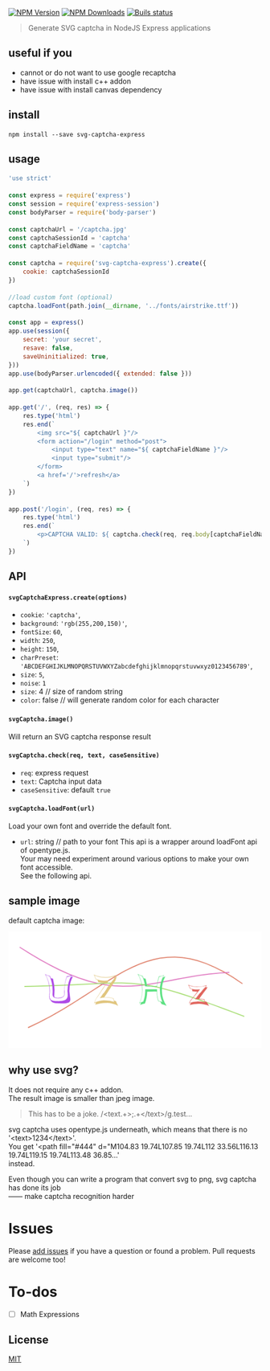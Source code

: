 [![NPM Version](https://img.shields.io/npm/v/svg-captcha-express.svg?style=flat-square)](https://www.npmjs.com/package/svg-captcha-express)
[![NPM Downloads](https://img.shields.io/npm/dm/svg-captcha-express.svg?style=flat-square)](https://www.npmjs.com/package/svg-captcha-express)
[![Buils status](https://travis-ci.org/lazarofl/svg-captcha-express.svg?branch=master)](https://travis-ci.org/lazarofl/svg-captcha-express)

</div>

> Generate SVG captcha in NodeJS Express applications

## useful if you

- cannot or do not want to use google recaptcha
- have issue with install c++ addon
- have issue with install canvas dependency

## install
```
npm install --save svg-captcha-express
```

## usage
```Javascript
'use strict'

const express = require('express')
const session = require('express-session')
const bodyParser = require('body-parser')

const captchaUrl = '/captcha.jpg'
const captchaSessionId = 'captcha'
const captchaFieldName = 'captcha'

const captcha = require('svg-captcha-express').create({ 
    cookie: captchaSessionId
})

//load custom font (optional)   
captcha.loadFont(path.join(__dirname, '../fonts/airstrike.ttf'))

const app = express()
app.use(session({
    secret: 'your secret',
    resave: false,
    saveUninitialized: true,
}))
app.use(bodyParser.urlencoded({ extended: false }))

app.get(captchaUrl, captcha.image())

app.get('/', (req, res) => {
    res.type('html')
    res.end(`
        <img src="${ captchaUrl }"/>
        <form action="/login" method="post">
            <input type="text" name="${ captchaFieldName }"/>
            <input type="submit"/>
        </form>
        <a href='/'>refresh</a>
    `)
})

app.post('/login', (req, res) => {
    res.type('html')
    res.end(`
        <p>CAPTCHA VALID: ${ captcha.check(req, req.body[captchaFieldName]) }</p>
    `)
})
```

## API

#### `svgCaptchaExpress.create(options)`

* `cookie`: `'captcha'`,
* `background`: `'rgb(255,200,150)'`,
* `fontSize`: `60`,
* `width`: `250`,
* `height`: `150`,
* `charPreset`: `'ABCDEFGHIJKLMNOPQRSTUVWXYZabcdefghijklmnopqrstuvwxyz0123456789'`,
* `size`: `5`,
* `noise`: `1`
* `size`: 4 // size of random string  
* `color`: false // will generate random color for each character

#### `svgCaptcha.image()`
Will return an SVG captcha response result

#### `svgCaptcha.check(req, text, caseSensitive)`
* `req`: express request
* `text`: Captcha input data
* `caseSensitive`: default `true`

#### `svgCaptcha.loadFont(url)`
Load your own font and override the default font.
* `url`: string // path to your font
This api is a wrapper around loadFont api of opentype.js.  
Your may need experiment around various options to make your own font accessible.  
See the following api.

## sample image
default captcha image:

![image](media/example.png)

## why use svg?

It does not require any c++ addon.  
The result image is smaller than jpeg image.

> This has to be a joke. /\<text.+\>;.+\<\/text\>/g.test...

svg captcha uses opentype.js underneath, which means that there is no
'&lt;text&gt;1234&lt;/text&gt;'.  
You get
'&lt;path fill="#444" d="M104.83 19.74L107.85 19.74L112 33.56L116.13 19.74L119.15 19.74L113.48 36.85...'  
instead.  
  
Even though you can write a program that convert svg to png, svg captcha has done its job  
—— make captcha recognition harder

# Issues
Please [add issues](https://github.com/lazarofl/svg-captcha-express/issues) if you have a question or found a problem. Pull requests are welcome too!

# To-dos

- [ ] Math Expressions

## License
[MIT](LICENSE.md)
